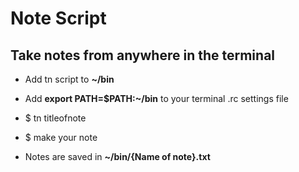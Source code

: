 # Note Script 

## Take notes from anywhere in the terminal

+ Add tn script to __~/bin__ 

+ Add __export PATH=$PATH:~/bin__ to your terminal .rc settings file

+ $ tn titleofnote 

+ $ make your note

+ Notes are saved in __~/bin/{Name of note}.txt__


